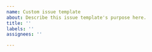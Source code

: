 ```yaml
---
name: Custom issue template
about: Describe this issue template's purpose here.
title: ''
labels: ''
assignees: ''

---
```



